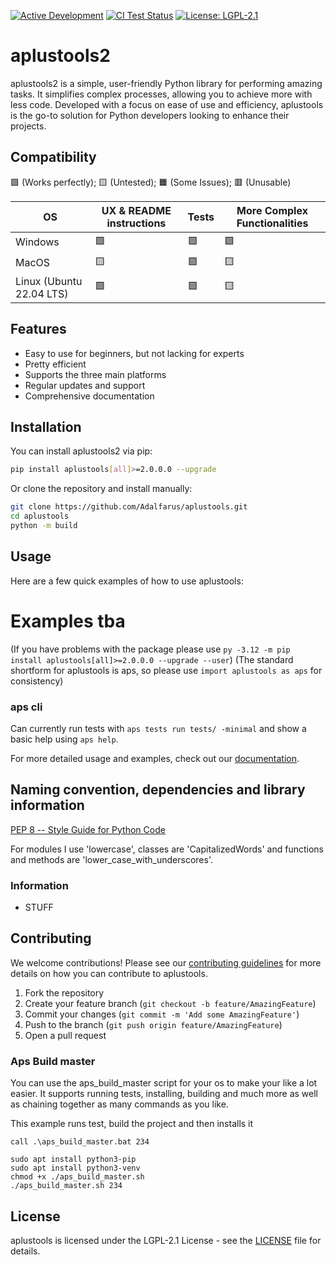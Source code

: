 [![Active Development](https://img.shields.io/badge/Maintenance%20Level-Actively%20Developed-brightgreen.svg)](https://gist.github.com/cheerfulstoic/d107229326a01ff0f333a1d3476e068d)
[![CI Test Status](https://github.com/Adalfarus/aplustools/actions/workflows/test-package.yml/badge.svg)](https://github.com/Adalfarus/aplustools/actions)
[![License: LGPL-2.1](https://img.shields.io/github/license/Adalfarus/aplustools)](https://github.com/Adalfarus/aplustools/blob/main/LICENSE)

# aplustools2

aplustools2 is a simple, user-friendly Python library for performing amazing tasks. It simplifies complex processes, allowing you to achieve more with less code. Developed with a focus on ease of use and efficiency, aplustools is the go-to solution for Python developers looking to enhance their projects.

## Compatibility
🟩 (Works perfectly); 🟨 (Untested); 🟧 (Some Issues); 🟥 (Unusable)

| OS                       | UX & README instructions | Tests | More Complex Functionalities |
|--------------------------|--------------------------|-------|------------------------------|
| Windows                  | 🟩                       | 🟩    | 🟩                           |
| MacOS                    | 🟨                       | 🟩    | 🟨                           |
| Linux (Ubuntu 22.04 LTS) | 🟩                       | 🟩    | 🟨                           |

## Features

- Easy to use for beginners, but not lacking for experts
- Pretty efficient
- Supports the three main platforms
- Regular updates and support
- Comprehensive documentation

## Installation

You can install aplustools2 via pip:

```sh
pip install aplustools[all]>=2.0.0.0 --upgrade
```

Or clone the repository and install manually:

```sh
git clone https://github.com/Adalfarus/aplustools.git
cd aplustools
python -m build
```

## Usage

Here are a few quick examples of how to use aplustools:

# Examples tba

(If you have problems with the package please use `py -3.12 -m pip install aplustools[all]>=2.0.0.0 --upgrade --user`)
(The standard shortform for aplustools is aps, so please use ```import aplustools as aps``` for consistency)

### aps cli
Can currently run tests with ```aps tests run tests/ -minimal``` and show a basic help using ```aps help```.

For more detailed usage and examples, check out our [documentation](https://github.com/adalfarus/aplustools/wiki).

## Naming convention, dependencies and library information
[PEP 8 -- Style Guide for Python Code](https://peps.python.org/pep-0008/#naming-conventions)

For modules I use 'lowercase', classes are 'CapitalizedWords' and functions and methods are 'lower_case_with_underscores'.

### Information
- STUFF

## Contributing

We welcome contributions! Please see our [contributing guidelines](https://github.com/adalfarus/aplustools/blob/main/CONTRIBUTING.md) for more details on how you can contribute to aplustools.

1. Fork the repository
2. Create your feature branch (`git checkout -b feature/AmazingFeature`)
3. Commit your changes (`git commit -m 'Add some AmazingFeature'`)
4. Push to the branch (`git push origin feature/AmazingFeature`)
5. Open a pull request

### Aps Build master

You can use the aps_build_master script for your os to make your like a lot easier.
It supports running tests, installing, building and much more as well as chaining together as many commands as you like.

This example runs test, build the project and then installs it
````commandline
call .\aps_build_master.bat 234
````

````shell
sudo apt install python3-pip
sudo apt install python3-venv
chmod +x ./aps_build_master.sh
./aps_build_master.sh 234
````

## License

aplustools is licensed under the LGPL-2.1 License - see the [LICENSE](https://github.com/adalfarus/aplustools/blob/main/LICENSE) file for details.
